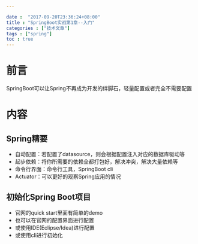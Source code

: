 ```yaml
---

date :  "2017-09-20T23:36:24+08:00" 
title : "SpringBoot实战第1章--入门" 
categories : ["技术文章"] 
tags : ["spring"] 
toc : true
---
```



前言
====

SpringBoot可以让Spring不再成为开发的绊脚石，轻量配置或者完全不需要配置

内容
====

Spring精要
----------

-   自动配置：若配置了datasource，则会根据配置注入对应的数据库驱动等
-   起步依赖：将你所需要的依赖全都打包好，解决冲突，解决大量依赖等
-   命令行界面：命令行工具，SpringBoot cli
-   Actuator：可以更好的观察Spring应用的情况

初始化Spring Boot项目
---------------------

-   官网的quick start里面有简单的demo
-   也可以在官网的配置界面进行配置
-   或使用IDE(Eclipse/Idea)进行配置
-   或使用cli进行初始化

